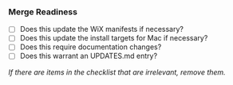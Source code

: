 ### Merge Readiness

- [ ] Does this update the WiX manifests if necessary?
- [ ] Does this update the install targets for Mac if necessary?
- [ ] Does this require documentation changes?
- [ ] Does this warrant an UPDATES.md entry?

_If there are items in the checklist that are irrelevant, remove them._
